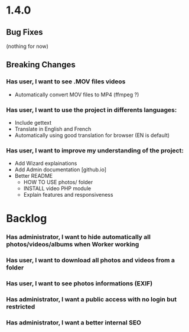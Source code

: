 <a name="1.4.0"></a>
# 1.4.0

## Bug Fixes

(nothing for now)

## Breaking Changes

### Has user, I want to see .MOV files videos

- Automatically convert MOV files to MP4 (ffmpeg ?)

### Has user, I want to use the project in differents languages:

- Include gettext
- Translate in English and French
- Automatically using good translation for browser (EN is default)

### Has user, I want to improve my understanding of the project:

- Add Wizard explainations
- Add Admin documentation [github.io]
- Better README
  - HOW TO USE photos/ folder
  - INSTALL video PHP module
  - Explain features and responsiveness

<a name="backlog"></a>
# Backlog

### Has administrator, I want to hide automatically all photos/videos/albums when Worker working
### Has user, I want to download all photos and videos from a folder
### Has user, I want to see photos informations (EXIF)
### Has administrator, I want a public access with no login but restricted
### Has administrator, I want a better internal SEO